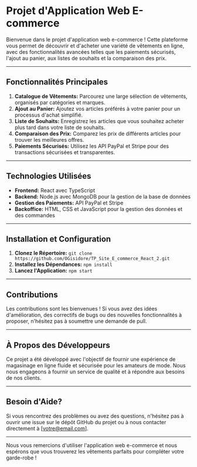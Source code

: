 #  Projet d'Application Web E-commerce

Bienvenue dans le projet d'application web e-commerce ! Cette plateforme vous permet de découvrir et d'acheter une variété de vêtements en ligne, avec des fonctionnalités avancées telles que les paiements sécurisés, l'ajout au panier, aux listes de souhaits et la comparaison des prix.

---

## Fonctionnalités Principales

1. **Catalogue de Vêtements:** Parcourez une large sélection de vêtements, organisés par catégories et marques.
2. **Ajout au Panier:** Ajoutez vos articles préférés à votre panier pour un processus d'achat simplifié.
3. **Liste de Souhaits:** Enregistrez les articles que vous souhaitez acheter plus tard dans votre liste de souhaits.
4. **Comparaison des Prix:** Comparez les prix de différents articles pour trouver les meilleures offres.
5. **Paiements Sécurisés:** Utilisez les API PayPal et Stripe pour des transactions sécurisées et transparentes.

---

## Technologies Utilisées

- **Frontend:** React avec TypeScript
- **Backend:** Node.js avec MongoDB pour la gestion de la base de données
- **Gestion des Paiements:** API PayPal et Stripe
- **Backoffice:** HTML, CSS et JavaScript pour la gestion des données et des commandes

---

## Installation et Configuration

1. **Clonez le Répertoire:** `git clone https://github.com/OGisidore/TP_Site_E_commerce_React_2.git`
2. **Installez les Dépendances:** `npm install`
3. **Lancez l'Application:** `npm start`

---

## Contributions

Les contributions sont les bienvenues ! Si vous avez des idées d'amélioration, des correctifs de bugs ou des nouvelles fonctionnalités à proposer, n'hésitez pas à soumettre une demande de pull.

---

## À Propos des Développeurs

Ce projet a été développé avec l'objectif de fournir une expérience de magasinage en ligne fluide et sécurisée pour les amateurs de mode. Nous nous engageons à fournir un service de qualité et à répondre aux besoins de nos clients.

---

## Besoin d'Aide?

Si vous rencontrez des problèmes ou avez des questions, n'hésitez pas à ouvrir une issue sur le dépôt GitHub du projet ou à nous contacter directement à [votre@email.com].

---

Nous vous remercions d'utiliser l'application web e-commerce et nous espérons que vous trouverez les vêtements parfaits pour compléter votre garde-robe !
